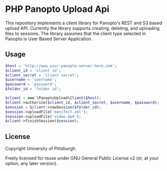 # PHP Panopto Upload Api

This repository implements a client library for Panopto's REST and S3 based upload API. Currently the library supports creating, deleting, and uploading files to sessions. The library assumes that the client type selected in Panopto is User Based Server Application.

## Usage

```php
$host = 'http://www.your-panopto-server-here.com';
$client_id = 'client id';
$client_secret = 'client secret';
$username = 'username';
$password = 'password';
$folder_id = 'folder id';

$client = new \PanoptoUpload\Client($host);
$client->authorize($client_id, $client_secret, $username, $password);
$session = $client->newSession($folder_id);
$session->uploadFile('manifest.xml');
$session->uploadFile('video.mp4');
$client->finishSession($session);
```

## License

Copyright University of Pittsburgh.

Freely licensed for reuse under GNU General Public
License v2 (or, at your option, any later version).
